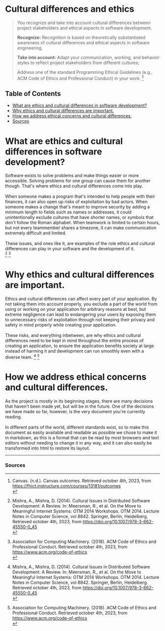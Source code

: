 # Cultural differences and ethics
>You recognize and take into account cultural differences between project stakeholders and ethical aspects in software development.
>
>**Recognize:** Recognition is based on theoretically substantiated awareness of cultural differences and ethical aspects in software engineering. 
>
>**Take into account:** Adapt your communication, working, and behavior styles to reflect project stakeholders from different cultures;
>
>Address one of the standard Programming Ethical Guidelines (e.g., ACM Code of Ethics and Professional Conduct) in your work.
>[^1]

## **Table of Contents**
- [What are ethics and cultural differences in software development?](#what-are-ethics-and-cultural-differences-in-software-development)
- [Why ethics and cultural differences are important.](#why-ethics-and-cultural-differences-are-important)
- [How we address ethical concerns and cultural differences.](#how-we-address-ethical-concerns-and-cultural-differences)
- [Sources](#sources)

# **What are ethics and cultural differences in software development?**
Software exists to solve problems and make things easier or more accessible. Solving problems for one group can cause them for another though. That's where ethics and cultural differences come into play. </br></br>
When someone makes a program that's intended to help people with their finances, it can also open up risks of exploitation by bad actors. When someone makes a change that's meant to improve security by adding a minimum length to fields such as names or addresses, it could unintentionally exclude cultures that have shorter names, or symbols that don't follow the Roman alphabet. When teamwork is limited to certain hours, but not every teammember shares a timezone, it can make communication extremely difficult and limited.</br></br>
These issues, and ones like it, are examples of the role ethics and cultural differences can play in your software and the development of it.<br>
[^2]
[^3]

# **Why ethics and cultural differences are important.**
Ethics and cultural differences can affect every part of your application. By not taking them into account properly, you exclude a part of the world from using or working on your application for arbitrary reasons at best, but extreme negligence can lead to endangering your users by exposing them to unnecessary risks of exploitation through not keeping their privacy and safety in mind properly while creating your application. </br></br>
These risks, and everything inbetween, are why ethics and cultural differences need to be kept in mind throughout the entire process of creating an application, to ensure the application benefits society at large instead of harming it and development can run smoothly even with a diverse team.
[^2]
[^3]

# **How we address ethical concerns and cultural differences.**
As the project is mostly in its beginning stages, there are many decisions that haven't been made yet, but will be in the future. One of the decisions we have made so far, however, is the very document you're currently reading. <br><br>
In different parts of the world, different standards exist, so to make this document as easily available and readable as possible we chose to make it in markdown, as this is a format that can be read by most browsers and text editors without needing to change it in any way, and it can also easily be transformed into html to restore its layout.

---
### **Sources**
[^1]: Canvas. (n.d.). Canvas outcomes. Retrieved october 4th, 2023, from https://fhict.instructure.com/courses/13181/outcomes <br>
[^2]: Mishra, A., Mishra, D. (2014). Cultural Issues in Distributed Software Development: A Review. In: Meersman, R., et al. On the Move to Meaningful Internet Systems: OTM 2014 Workshops. OTM 2014. Lecture Notes in Computer Science, vol 8842. Springer, Berlin, Heidelberg. Retrieved october 4th, 2023, from https://doi.org/10.1007/978-3-662-45550-0_45<br>
[^3]: Association for Computing Machinery. (2018). ACM Code of Ethics and Professional Conduct. Retrieved october 4th, 2023, from https://www.acm.org/code-of-ethics<br>